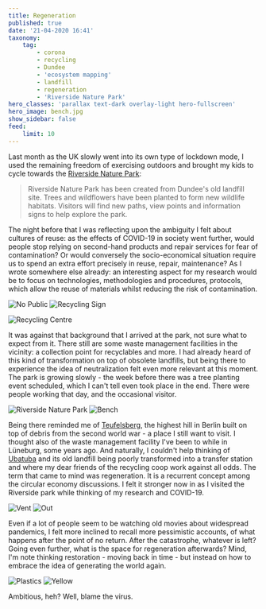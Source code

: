 ```yaml
---
title: Regeneration
published: true
date: '21-04-2020 16:41'
taxonomy:
    tag:
        - corona
        - recycling
        - Dundee
        - 'ecosystem mapping'
        - landfill
        - regeneration
        - 'Riverside Nature Park'
hero_classes: 'parallax text-dark overlay-light hero-fullscreen'
hero_image: bench.jpg
show_sidebar: false
feed:
    limit: 10
---
```


Last month as the UK slowly went into its own type of lockdown mode, I used the remaining freedom of exercising outdoors and brought my kids to cycle towards the [Riverside Nature Park](https://www.dundeecity.gov.uk/service-area/neighbourhood-services/environment/riverside-nature-park):

> Riverside Nature Park has been created from Dundee's old landfill site. Trees and wildflowers have been planted to form new wildlife habitats.  Visitors will find new paths, view points and information signs to help explore the park.

The night before that I was reflecting upon the ambiguity I felt about cultures of reuse: as the effects of COVID-19 in society went further, would people stop relying on second-hand products and repair services for fear of contamination? Or would conversely the socio-economical situation require us to spend an extra effort precisely in reuse, repair, maintenance? As I wrote somewhere else already: an interesting aspect for my research would be to focus on technologies, methodologies and procedures, protocols, which allow the reuse of materials whilst reducing the risk of contamination. 

![No Public](no-public.jpg?lightbox=1000&resize=455,455)
![Recycling Sign](recycling-sign.jpg?lightbox=1000&resize=455,455)

![Recycling Centre](recycling-centre.jpg?lightbox=1000)

It was against that background that I arrived at the park, not sure what to expect from it. There still are some waste management facilities in the vicinity: a collection point for recyclables and more. I had already heard of this kind of transformation on top of obsolete landfills, but being there to experience the idea of neutralization felt even more relevant at this moment. The park is growing slowly - the week before there was a tree planting event scheduled, which I can't tell even took place in the end. There were people working that day, and the occasional visitor. 

![Riverside Nature Park](nature-park.jpg?lightbox=1000&resize=455,455)
![Bench](bench.jpg?lightbox=1000&resize=455,455)

Being there reminded me of [Teufelsberg](https://en.wikipedia.org/wiki/Teufelsberg), the highest hill in Berlin built on top of debris from the second world war - a place I still want to visit. I thought also of the waste management facility I've been to while in Lüneburg, some years ago. And naturally, I couldn't help thinking of [Ubatuba](../tag:Ubatuba) and its old landfill being poorly transformed into a transfer station and where my dear friends of the recycling coop work against all odds. The term that came to mind was regeneration. It is a recurrent concept among the circular economy discussions. I felt it stronger now in as I visited the Riverside park while thinking of my research and COVID-19. 

![Vent](vent.jpg?lightbox=1000&resize=455,455)
![Out](out.jpg?lightbox=1000&resize=455,455)

Even if a lot of people seem to be watching old movies about widespread pandemics, I felt more inclined to recall more pessimistic accounts, of what happens after the point of no return. After the catastrophe, whatever is left? Going even further, what is the space for regeneration afterwards? Mind, I'm note thinking restoration - moving back in time - but instead on how to embrace the idea of generating the world again. 

![Plastics](plastics.jpg?lightbox=1000&resize=455,455)
![Yellow](yellow.jpg?lightbox=1000&resize=455,455)

Ambitious, heh? Well, blame the virus.
